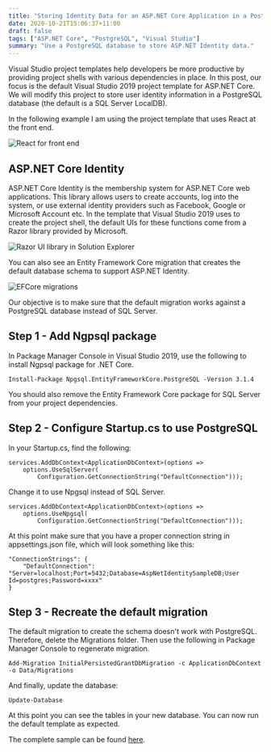 ```yaml
---
title: "Storing Identity Data for an ASP.NET Core Application in a PostgreSQL Database" 
date: 2020-10-21T15:06:37+11:00
draft: false
tags: ["ASP.NET Core", "PostgreSQL", "Visual Studio"]
summary: "Use a PostgreSQL database to store ASP.NET Identity data."
---
```

Visual Studio project templates help developers be more productive by providing project shells with various dependencies in place.  In this post, our focus is the default Visual Studio 2019 project template for ASP.NET Core.  We will modify this project to store user identity information in a PostgreSQL database (the default is a SQL Server LocalDB).

In the following example I am using the project template that uses React at the front end.

![React for front end](/img/storing-identity-data-in-postgres-in-asp-net-core-app/reactjs.jpg)
## ASP.NET Core Identity
ASP.NET Core Identity is the membership system for ASP.NET Core web applications.  This library allows users to create accounts, log into the system, or use external identity providers such as Facebook, Google or Microsoft Account etc.  In the template that Visual Studio 2019 uses to create the project shell, the default UIs for these functions come from a Razor library provided by Microsoft.

![Razor UI library in Solution Explorer](/img/storing-identity-data-in-postgres-in-asp-net-core-app/first.jpg)

You can also see an Entity Framework Core migration that creates the default database schema to support ASP.NET Identity.

![EFCore migrations](/img/storing-identity-data-in-postgres-in-asp-net-core-app/second.jpg)

Our objective is to make sure that the default migration works against a PostgreSQL database instead of SQL Server.

## Step 1 - Add Ngpsql package

In Package Manager Console in Visual Studio 2019, use the following to install Ngpsql package for .NET Core.

```code
Install-Package Npgsql.EntityFrameworkCore.PostgreSQL -Version 3.1.4
```
You should also remove the Entity Framework Core package for SQL Server from your project dependencies.

## Step 2 - Configure Startup.cs to use PostgreSQL

In your Startup.cs, find the following:
```code
services.AddDbContext<ApplicationDbContext>(options =>
    options.UseSqlServer(
        Configuration.GetConnectionString("DefaultConnection")));
```
Change it to use Npgsql instead of SQL Server.

```code
services.AddDbContext<ApplicationDbContext>(options =>
    options.UseNpgsql(
        Configuration.GetConnectionString("DefaultConnection")));
```
At this point make sure that you have a proper connection string in appsettings.json file, which will look something like this:

```code
"ConnectionStrings": {
    "DefaultConnection": "Server=localhost;Port=5432;Database=AspNetIdentitySampleDB;User Id=postgres;Password=xxxx"
}
```
## Step 3 - Recreate the default migration

The default migration to create the schema doesn't work with PostgreSQL.  Therefore, delete the Migrations folder.  Then use the following in Package Manager Console to regenerate migration.

```code
Add-Migration InitialPersistedGrantDbMigration -c ApplicationDbContext -o Data/Migrations
```
And finally, update the database:

```code
Update-Database
```

At this point you can see the tables in your new database.  You can now run the default template as expected.

The complete sample can be found <a href="https://github.com/salmanalibanani/AspNetIdentitySample" target="blank">here</a>.






